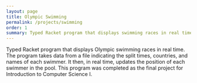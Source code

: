 ```yaml
---
layout: page
title: Olympic Swimming
permalink: /projects/swimming
order: 1
summary: Typed Racket program that displays swimming races in real time. Final project for Introduction to Computer Science I. 
---
```

Typed Racket program that displays Olympic swimming races in real time. The program takes data from a file indicating the split times, countries, and names of each swimmer. It then, in real time, updates the position of each swimmer in the pool. This program was completed as the final project for Introduction to Computer Science I.